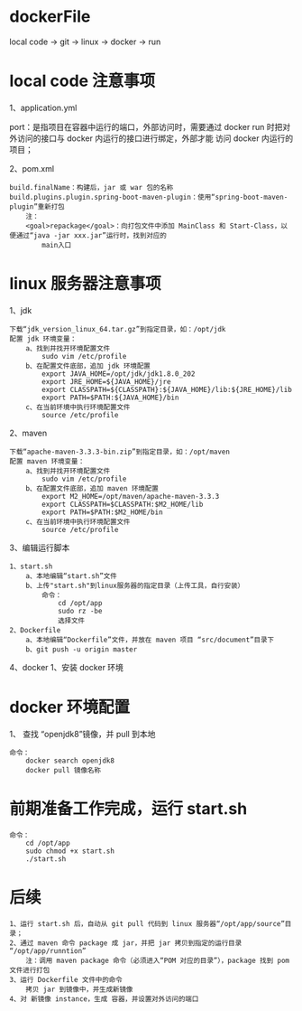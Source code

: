 # dockerFile
local code -> git -> linux -> docker -> run

# local code 注意事项
1、application.yml 
   
   port：是指项目在容器中运行的端口，外部访问时，需要通过 docker 
   run 时把对外访问的接口与 docker 内运行的接口进行绑定，外部才能
   访问 docker 内运行的项目；

2、pom.xml

    build.finalName：构建后，jar 或 war 包的名称
    build.plugins.plugin.spring-boot-maven-plugin：使用“spring-boot-maven-plugin”重新打包
        注：
        <goal>repackage</goal>：向打包文件中添加 MainClass 和 Start-Class，以便通过“java -jar xxx.jar”运行时，找到对应的
            main入口
   
# linux 服务器注意事项
1、jdk

    下载“jdk_version_linux_64.tar.gz”到指定目录，如：/opt/jdk   
    配置 jdk 环境变量：
        a、找到并找开环境配置文件
            sudo vim /etc/profile
        b、在配置文件底部，追加 jdk 环境配置
            export JAVA_HOME=/opt/jdk/jdk1.8.0_202
            export JRE_HOME=${JAVA_HOME}/jre
            export CLASSPATH=${CLASSPATH}:${JAVA_HOME}/lib:${JRE_HOME}/lib
            export PATH=$PATH:${JAVA_HOME}/bin
        c、在当前环境中执行环境配置文件
            source /etc/profile
2、maven

    下载“apache-maven-3.3.3-bin.zip”到指定目录，如：/opt/maven
    配置 maven 环境变量：
        a、找到并找开环境配置文件   
            sudo vim /etc/profile  
        b、在配置文件底部，追加 maven 环境配置
            export M2_HOME=/opt/maven/apache-maven-3.3.3
            export CLASSPATH=$CLASSPATH:$M2_HOME/lib
            export PATH=$PATH:$M2_HOME/bin
        c、在当前环境中执行环境配置文件
            source /etc/profile
3、编辑运行脚本
    
    1、start.sh
        a、本地编辑“start.sh”文件
        b、上传"start.sh"到linux服务器的指定目录（上传工具，自行安装）
            命令：
                cd /opt/app
                sudo rz -be 
                选择文件
    2、Dockerfile
        a、本地编辑“Dockerfile”文件，并放在 maven 项目 “src/document”目录下
        b、git push -u origin master
                
4、docker
    1、安装 docker 环境

# docker 环境配置
1、 查找 “openjdk8”镜像，并 pull 到本地

    命令：
        docker search openjdk8
        docker pull 镜像名称
        
# 前期准备工作完成，运行 start.sh
    命令：
        cd /opt/app
        sudo chmod +x start.sh
        ./start.sh
# 后续
    1、运行 start.sh 后，自动从 git pull 代码到 linux 服务器“/opt/app/source”目录；
    2、通过 maven 命令 package 成 jar，并把 jar 拷贝到指定的运行目录 “/opt/app/runntion”
        注：调用 maven package 命令（必须进入“POM 对应的目录”），package 找到 pom 文件进行打包
    3、运行 Dockerfile 文件中的命令
        拷贝 jar 到镜像中，并生成新镜像
    4、对 新镜像 instance，生成 容器，并设置对外访问的端口